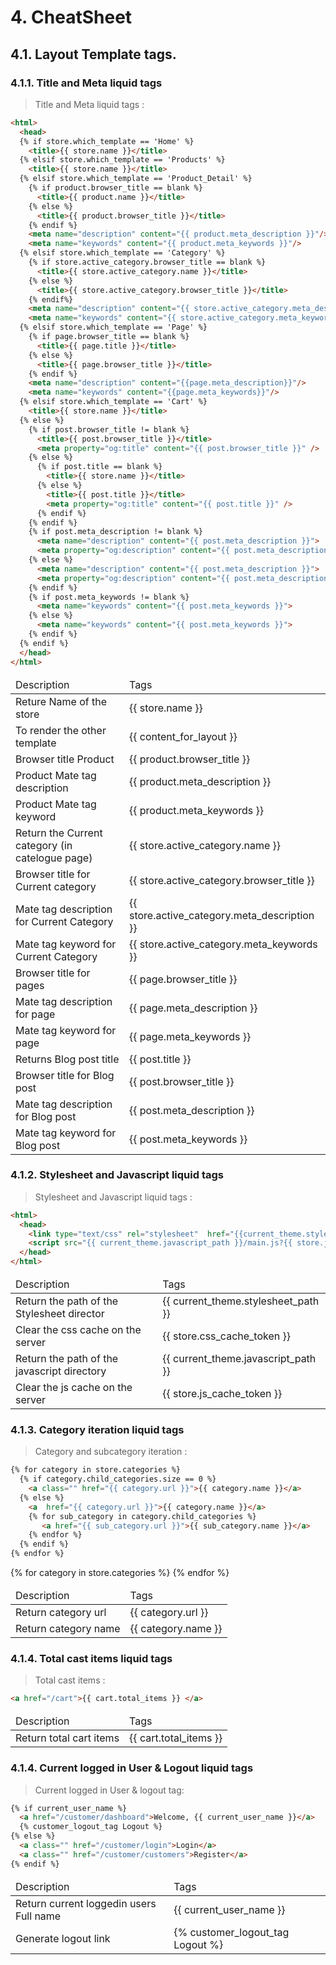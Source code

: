 # 4. CheatSheet

## 4.1. Layout Template tags.

### 4.1.1. Title and Meta liquid tags

> Title and Meta liquid tags :

```html
<html> 
  <head>
  {% if store.which_template == 'Home' %}
    <title>{{ store.name }}</title>
  {% elsif store.which_template == 'Products' %}
    <title>{{ store.name }}</title>
  {% elsif store.which_template == 'Product_Detail' %}
    {% if product.browser_title == blank %}
      <title>{{ product.name }}</title>
    {% else %} 
      <title>{{ product.browser_title }}</title>
    {% endif %}
    <meta name="description" content="{{ product.meta_description }}"/>
    <meta name="keywords" content="{{ product.meta_keywords }}"/>
  {% elsif store.which_template == 'Category' %}
    {% if store.active_category.browser_title == blank %}
      <title>{{ store.active_category.name }}</title>
    {% else %}
      <title>{{ store.active_category.browser_title }}</title>
    {% endif%}
    <meta name="description" content="{{ store.active_category.meta_description }}"/>
    <meta name="keywords" content="{{ store.active_category.meta_keywords }}"/>
  {% elsif store.which_template == 'Page' %}
    {% if page.browser_title == blank %}
      <title>{{ page.title }}</title>
    {% else %} 
      <title>{{ page.browser_title }}</title>
    {% endif %}
    <meta name="description" content="{{page.meta_description}}"/>
    <meta name="keywords" content="{{page.meta_keywords}}"/>
  {% elsif store.which_template == 'Cart' %}
    <title>{{ store.name }}</title>
  {% else %}  
    {% if post.browser_title != blank %}
      <title>{{ post.browser_title }}</title>
      <meta property="og:title" content="{{ post.browser_title }}" />
    {% else %}
      {% if post.title == blank %} 
        <title>{{ store.name }}</title>
      {% else %}
        <title>{{ post.title }}</title>
        <meta property="og:title" content="{{ post.title }}" />
      {% endif %}
    {% endif %}
    {% if post.meta_description != blank %}
      <meta name="description" content="{{ post.meta_description }}">
      <meta property="og:description" content="{{ post.meta_description }}" />
    {% else %}
      <meta name="description" content="{{ post.meta_description }}">
      <meta property="og:description" content="{{ post.meta_description }}" />
    {% endif %}
    {% if post.meta_keywords != blank %}
      <meta name="keywords" content="{{ post.meta_keywords }}">
    {% else %}
      <meta name="keywords" content="{{ post.meta_keywords }}">
    {% endif %}
  {% endif %}
  </head>
</html> 
```


<table>
	<thead>
		<td>Description </td>
		<td>Tags</td>
	</thead>
	<tbody>
		<tr>
			<td>Reture Name of the store</td>
			<td>{{ store.name }}</td>
		</tr>
		<tr>
			<td>To render the other template</td>
			<td>{{ content_for_layout }}</td>
		</tr>
		<tr>
			<td>Browser title Product</td>
			<td>{{ product.browser_title }}</td>
		</tr>
		<tr>
			<td>Product Mate tag description</td>
			<td>{{ product.meta_description }}</td>
		</tr>
		<tr>
			<td>Product Mate tag keyword</td>
			<td>{{ product.meta_keywords }}</td>
		</tr>
		<tr>
			<td>Return the Current category (in catelogue page)</td>
			<td>{{ store.active_category.name }}</td>
		</tr>
		<tr>
			<td>Browser title for Current category</td>
			<td>{{ store.active_category.browser_title }}</td>
		</tr>
		<tr>
			<td>Mate tag description for Current Category</td>
			<td>{{ store.active_category.meta_description }}</td>
		</tr>
		<tr>
			<td>Mate tag keyword for Current Category</td>
			<td>{{ store.active_category.meta_keywords }}</td>
		</tr>
		<tr>
			<td>Browser title for pages</td>
			<td>{{ page.browser_title }}</td>
		</tr>
		<tr>
			<td>Mate tag description for page</td>
			<td>{{ page.meta_description }}</td>
		</tr>
		<tr>
			<td>Mate tag keyword for page</td>
			<td>{{ page.meta_keywords }}</td>
		</tr>
		<tr>
			<td>Returns Blog post title</td>
			<td>{{ post.title }}</td>
		</tr>
		<tr>
			<td>Browser title for Blog post</td>
			<td>{{ post.browser_title }}</td>
		</tr>
		<tr>
			<td>Mate tag description for Blog post</td>
			<td>{{ post.meta_description }}</td>
		</tr>
		<tr>
			<td>Mate tag keyword for Blog post</td>
			<td>{{ post.meta_keywords }}</td>
		</tr>
	</tbody>
</table>

### 4.1.2. Stylesheet and Javascript liquid tags

> Stylesheet and Javascript liquid tags :

```html
<html>
  <head>
    <link type="text/css" rel="stylesheet"  href="{{current_theme.stylesheet_path }}/style.css?{{ store.css_cache_token }}">
    <script src="{{ current_theme.javascript_path }}/main.js?{{ store.js_cache_token }}"></script>
  </head>
</html>
```

<table>
	<thead>
		<td>Description</td>
		<td>Tags</td>
	</thead>
	<tbody>
		<tr>
			<td>Return the path of the Stylesheet director</td>
			<td>{{ current_theme.stylesheet_path }}</td>
		</tr>
		<tr>
			<td>Clear the css cache on the server</td>
			<td>{{ store.css_cache_token }}</td>
		</tr>
		<tr>
			<td>Return the path of the javascript directory </td>
			<td>{{ current_theme.javascript_path }}</td>
		</tr>
		<tr>
			<td>Clear the js cache on the server</td>
			<td>{{ store.js_cache_token }}</td>
		</tr>
	</tbody>
</table>

### 4.1.3. Category iteration liquid tags

> Category and subcategory iteration  :

```html
{% for category in store.categories %}
  {% if category.child_categories.size == 0 %}
    <a class="" href="{{ category.url }}">{{ category.name }}</a>
  {% else %}
    <a  href="{{ category.url }}">{{ category.name }}</a>
    {% for sub_category in category.child_categories %}
       <a href="{{ sub_category.url }}">{{ sub_category.name }}</a>
    {% endfor %}
  {% endif %}
{% endfor %}
```
{% for category in store.categories %} {% endfor %}
<table>
	<thead>
		<td>Description </td>
		<td>Tags</td>
	</thead>
	<tbody>
		<tr>
			<td>Return category url</td>
			<td>{{ category.url }}</td>
		</tr>
		<tr>
			<td>Return category name</td>
			<td>{{ category.name }}</td>
		</tr>
	</tbody>
</table>

### 4.1.4. Total cast items liquid tags

> Total cast items  :

```html
<a href="/cart">{{ cart.total_items }} </a>
```
<table>
	<thead>
		<td>Description </td>
		<td>Tags</td>
	</thead>
	<tbody>
		<tr>
			<td>Return total cart items</td>
			<td>{{ cart.total_items }}</td>
		</tr>
	</tbody>
</table>

### 4.1.4. Current logged in User & Logout liquid tags

> Current logged in User & logout tag:

```html
{% if current_user_name %}
  <a href="/customer/dashboard">Welcome, {{ current_user_name }}</a>
  {% customer_logout_tag Logout %}
{% else %}
  <a class="" href="/customer/login">Login</a>
  <a class="" href="/customer/customers">Register</a>
{% endif %}
```
<table>
	<thead>
		<td>Description</td>
		<td> Tags</td>
	</thead>
	<tbody>
		<tr>
			<td>Return current loggedin users Full name</td>
			<td>{{ current_user_name }}</td>
		</tr>
		<tr>
			<td>Generate logout link</td>
			<td>{% customer_logout_tag Logout %}</td>
		</tr>
	</tbody>
</table>